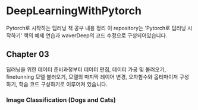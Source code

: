 # DeepLearningWithPytorch
Pytorch로 시작하는 딥러닝 책 공부 내용 정리
이 repository는 'Pytorch로 딥러닝 시작하기' 책의 예제 연습과 waverDeep의 코드 수정으로 구성되어있습니다.

## Chapter 03
딥러닝을 위한 데이터 준비과정부터 데이터 편집, 데이터 가공 및 불러오기, finetunning 모델 불러오기, 모델의 마지막 레이어 변경, 오차함수와 옵티마이저 구성하기, 학습 코드 구성하기로 이루어져 있습니다.
### Image Classification (Dogs and Cats)
